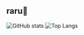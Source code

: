 raru🍊
---

![GitHub stats](https://github-readme-stats.vercel.app/api?username=raruData&show_icons=true&count_private=true&bg_color=40,e3855f,e3849c&icon_color=6c9dd9&title_color=f2f2f2&text_color=ebebeb&hide_border=true)
![Top Langs](https://github-readme-stats.vercel.app/api/top-langs/?username=raruData&bg_color=40,e3855f,e3849c&title_color=f2f2f2&text_color=ebebeb&hide_border=true)
